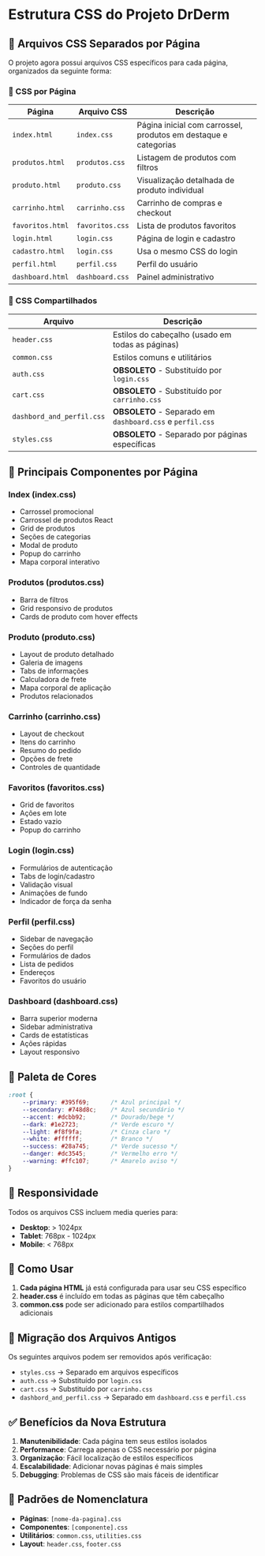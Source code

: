# Estrutura CSS do Projeto DrDerm

## 📁 Arquivos CSS Separados por Página

O projeto agora possui arquivos CSS específicos para cada página, organizados da seguinte forma:

### 🎯 CSS por Página

| Página | Arquivo CSS | Descrição |
|--------|-------------|-----------|
| `index.html` | `index.css` | Página inicial com carrossel, produtos em destaque e categorias |
| `produtos.html` | `produtos.css` | Listagem de produtos com filtros |
| `produto.html` | `produto.css` | Visualização detalhada de produto individual |
| `carrinho.html` | `carrinho.css` | Carrinho de compras e checkout |
| `favoritos.html` | `favoritos.css` | Lista de produtos favoritos |
| `login.html` | `login.css` | Página de login e cadastro |
| `cadastro.html` | `login.css` | Usa o mesmo CSS do login |
| `perfil.html` | `perfil.css` | Perfil do usuário |
| `dashboard.html` | `dashboard.css` | Painel administrativo |

### 🔧 CSS Compartilhados

| Arquivo | Descrição |
|---------|-----------|
| `header.css` | Estilos do cabeçalho (usado em todas as páginas) |
| `common.css` | Estilos comuns e utilitários |
| `auth.css` | **OBSOLETO** - Substituído por `login.css` |
| `cart.css` | **OBSOLETO** - Substituído por `carrinho.css` |
| `dashbord_and_perfil.css` | **OBSOLETO** - Separado em `dashboard.css` e `perfil.css` |
| `styles.css` | **OBSOLETO** - Separado por páginas específicas |

## 🎨 Principais Componentes por Página

### Index (index.css)
- Carrossel promocional
- Carrossel de produtos React
- Grid de produtos
- Seções de categorias
- Modal de produto
- Popup do carrinho
- Mapa corporal interativo

### Produtos (produtos.css)
- Barra de filtros
- Grid responsivo de produtos
- Cards de produto com hover effects

### Produto (produto.css)
- Layout de produto detalhado
- Galeria de imagens
- Tabs de informações
- Calculadora de frete
- Mapa corporal de aplicação
- Produtos relacionados

### Carrinho (carrinho.css)
- Layout de checkout
- Itens do carrinho
- Resumo do pedido
- Opções de frete
- Controles de quantidade

### Favoritos (favoritos.css)
- Grid de favoritos
- Ações em lote
- Estado vazio
- Popup do carrinho

### Login (login.css)
- Formulários de autenticação
- Tabs de login/cadastro
- Validação visual
- Animações de fundo
- Indicador de força da senha

### Perfil (perfil.css)
- Sidebar de navegação
- Seções do perfil
- Formulários de dados
- Lista de pedidos
- Endereços
- Favoritos do usuário

### Dashboard (dashboard.css)
- Barra superior moderna
- Sidebar administrativa
- Cards de estatísticas
- Ações rápidas
- Layout responsivo

## 🎯 Paleta de Cores

```css
:root {
    --primary: #395f69;      /* Azul principal */
    --secondary: #748d8c;    /* Azul secundário */
    --accent: #dcbb92;       /* Dourado/bege */
    --dark: #1e2723;         /* Verde escuro */
    --light: #f8f9fa;        /* Cinza claro */
    --white: #ffffff;        /* Branco */
    --success: #28a745;      /* Verde sucesso */
    --danger: #dc3545;       /* Vermelho erro */
    --warning: #ffc107;      /* Amarelo aviso */
}
```

## 📱 Responsividade

Todos os arquivos CSS incluem media queries para:
- **Desktop**: > 1024px
- **Tablet**: 768px - 1024px  
- **Mobile**: < 768px

## 🚀 Como Usar

1. **Cada página HTML** já está configurada para usar seu CSS específico
2. **header.css** é incluído em todas as páginas que têm cabeçalho
3. **common.css** pode ser adicionado para estilos compartilhados adicionais

## 🔄 Migração dos Arquivos Antigos

Os seguintes arquivos podem ser removidos após verificação:
- `styles.css` → Separado em arquivos específicos
- `auth.css` → Substituído por `login.css`
- `cart.css` → Substituído por `carrinho.css`
- `dashbord_and_perfil.css` → Separado em `dashboard.css` e `perfil.css`

## ✅ Benefícios da Nova Estrutura

1. **Manutenibilidade**: Cada página tem seus estilos isolados
2. **Performance**: Carrega apenas o CSS necessário por página
3. **Organização**: Fácil localização de estilos específicos
4. **Escalabilidade**: Adicionar novas páginas é mais simples
5. **Debugging**: Problemas de CSS são mais fáceis de identificar

## 🎨 Padrões de Nomenclatura

- **Páginas**: `[nome-da-pagina].css`
- **Componentes**: `[componente].css` 
- **Utilitários**: `common.css`, `utilities.css`
- **Layout**: `header.css`, `footer.css`